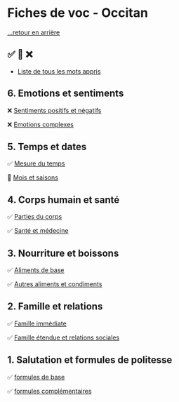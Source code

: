 # Fiches de voc - Occitan

[...retour en arrière](../../README.md)

:white_check_mark: :large_orange_diamond: :x:
---

* [Liste de tous les mots appris]()

## 6. Emotions et sentiments

:x: [Sentiments positifs et négatifs](./fiches/6/1.md)

:x: [Emotions complexes](./fiches/6/2.md)

## 5. Temps et dates

:white_check_mark: [Mesure du temps](./fiches/5/1.md)

:large_orange_diamond: [Mois et saisons](./fiches/5/2.md)

## 4. Corps humain et santé

:white_check_mark: [Parties du corps](./fiches/4/1.md)

:white_check_mark: [Santé et médecine](./fiches/4/2.md)

## 3. Nourriture et boissons

:white_check_mark: [Aliments de base](./fiches/3/1.md)

:white_check_mark: [Autres aliments et condiments](./fiches/3/2.md)

## 2. Famille et relations

:white_check_mark: [Famille immédiate](./fiches/2/1.md)

:white_check_mark: [Famille étendue et relations sociales](./fiches/2/2.md)

## 1. Salutation et formules de politesse

:white_check_mark: [formules de base](./fiches/1/1.md)

:white_check_mark: [formules complémentaires](./fiches/1/2.md) 







